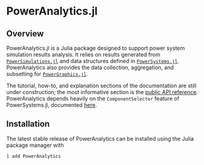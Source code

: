 # PowerAnalytics.jl

## Overview

PowerAnalytics.jl is a Julia package designed to support power system simulation results analysis. It relies on results generated from [`PowerSimulations.jl`](https://github.com/NREL-Sienna/PowerSimulations.jl) and data structures defined in [`PowerSystems.jl`](https://github.com/NREL-Sienna/PowerSystems.jl). PowerAnalytics also provides the data collection, aggregation, and subsetting for [`PowerGraphics.jl`](https://github.com/NREL-Sienna/PowerGraphics.jl).

The tutorial, how-to, and explanation sections of the documentation are still under construction; the most informative section is the [public API reference](reference/public.md). PowerAnalytics depends heavily on the `ComponentSelector` feature of PowerSystems.jl, documented [here](https://nrel-sienna.github.io/PowerSystems.jl/stable/api/public/#InfrastructureSystems.ComponentSelector).

## Installation

The latest stable release of PowerAnalytics can be installed using the Julia package manager with

```julia
] add PowerAnalytics
```
